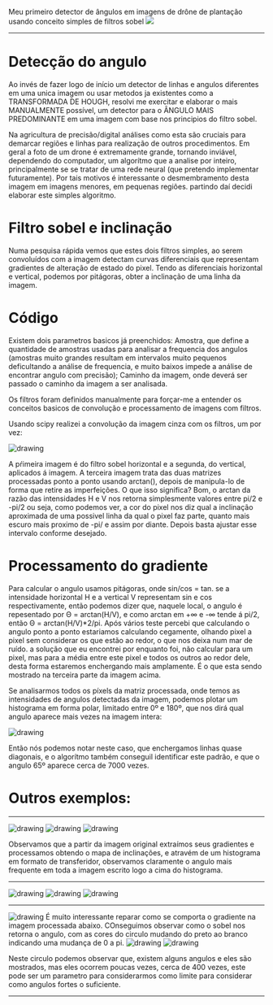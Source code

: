 Meu primeiro detector de ângulos em imagens de drône de plantação usando conceito simples de filtros sobel
<img src="img3.jpg"/>
_____________________________________________________________________
# Detecção do angulo
Ao invés de fazer logo de início um detector de linhas e angulos diferentes em uma unica imagem ou usar metodos ja existentes como a TRANSFORMADA DE HOUGH, resolvi me exercitar e elaborar o mais MANUALMENTE possível, um detector para o ÂNGULO MAIS PREDOMINANTE em uma imagem com base nos principios do filtro sobel.

Na agricultura de precisão/digital análises como esta são cruciais para demarcar regiões e linhas para realização de outros procedimentos. Em geral a foto de um drone é extremamente grande, tornando inviável, dependendo do computador, um algorítmo que a analise por inteiro, principalmente se se tratar de uma rede neural (que pretendo implementar futuramente). Por tais motivos é interessante o desmembramento desta imagem em imagens menores, em pequenas regiões. partindo daí decidi elaborar este simples algoritmo.

# Filtro sobel e inclinação
Numa pesquisa rápida vemos que estes dois filtros simples, ao serem convoluídos com a imagem detectam curvas diferenciais que representam gradientes de alteração de estado do pixel. Tendo as diferenciais horizontal e vertical, podemos por pitágoras, obter a inclinação de uma linha da imagem.

# Código
Existem dois parametros basicos já preenchidos: Amostra, que define a quantidade de amostras usadas para analisar a frequencia dos angulos (amostras muito grandes resultam em intervalos muito pequenos deficultando a análise de frequencia, e muito baixos impede a análise de encontrar angulo com precisão); 
Caminho da imagem, onde deverá ser passado o caminho da imagem a ser analisada.

Os filtros foram definidos manualmente para forçar-me a entender os conceitos basicos de convolução e processamento de imagens com filtros.

Usando scipy realizei a convolução da imagem cinza com os filtros, um por vez:

<img src="filter1.png" alt="drawing"/>

A pŕimeira imagem é do filtro sobel horizontal e a segunda, do vertical, aplicados á imagem. A terceira imagem trata das duas matrizes processadas ponto a ponto usando arctan(), depois de manipula-lo de forma que retire as imperfeições. O que isso significa? Bom, o arctan da razão das intensidades H e V nos retorna simplesmente valores entre pi/2 e -pi/2 ou seja, como podemos ver, a cor do pixel nos diz qual a inclinação aproximada de uma possivel linha da qual o pixel faz parte, quanto mais escuro mais proximo de -pi/ e assim por diante. Depois basta ajustar esse intervalo conforme desejado.

# Processamento do gradiente
Para calcular o angulo usamos pitágoras, onde sin/cos = tan. se a intensidade horizontal H e a vertical V representam sin e cos respectivamente, então podemos dizer que, naquele local, o angulo é repesentado por Θ = arctan(H/V), e como arctan em +∞ e -∞ tende á pi/2, então Θ = arctan(H/V)*2/pi.
Após vários teste percebi que calculando o angulo ponto a ponto estariamos calculando cegamente, olhando pixel a pixel sem considerar os que estão ao redor, o que nos deixa num mar de ruído. a solução que eu encontrei por enquanto foi, não calcular para um pixel, mas para a média entre este pixel e todos os outros ao redor dele, desta forma estaremos enchergando mais amplamente. É o que esta sendo mostrado na terceira parte da imagem acima.

Se analisarmos todos os píxels da matriz processada, onde temos as intensidades de angulos detectadas da imagem, podemos plotar um histograma em forma polar, limitado entre 0º e 180º, que nos dirá qual angulo aparece mais vezes na imagem intera:

<img src="angle1.png" alt="drawing"/>

Então nós podemos notar neste caso, que enchergamos linhas quase diagonais, e o algorítmo também conseguil identificar este padrão, e que o angulo 65º aparece cerca de 7000 vezes.
# Outros exemplos:
_____________________________________________________________________

<img src="img2.png" alt="drawing"/>
<img src="filter2.png" alt="drawing"/>
<img src="angle2.png" alt="drawing"/>

Observamos que a partir da imagem original extraímos seus gradientes e processamos obtendo o mapa de inclinações, e atravém de um histograma em formato de transferidor, observamos claramente o angulo mais frequente em toda a imagem escrito logo a cima do histograma.
_____________________________________________________________________

<img src="img3.jpg" alt="drawing"/>
<img src="filter3.png" alt="drawing"/>
<img src="angle3.png" alt="drawing"/>

_____________________________________________________________________

<img src="circle.jpg" alt="drawing"/>
É muito interessante reparar como se comporta o gradiente na imagem processada abaixo. COnseguimos observar como o sobel nos retorna o angulo, com as cores do circulo mudando do preto ao branco indicando uma mudança de 0 a pi.
<img src="filterCircle.png" alt="drawing"/>
<img src="angleCircle.png" alt="drawing"/>

Neste circulo podemos observar que, existem alguns angulos e eles são mostrados, mas eles ocorrem poucas vezes, cerca de 400 vezes, este pode ser um parametro para considerarmos como limite para considerar como angulos fortes o suficiente.
_____________________________________________________________________
